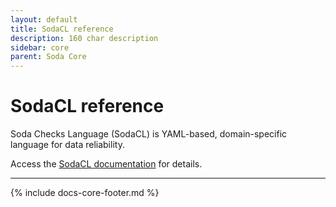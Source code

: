 ```yaml
---
layout: default
title: SodaCL reference
description: 160 char description
sidebar: core
parent: Soda Core
---
```


# SodaCL reference

Soda Checks Language (SodaCL) is YAML-based, domain-specific language for data reliability.

Access the <a href="/soda-cl/soda-cl-overview.html" target="_blank">SodaCL documentation</a> for details.




---
{% include docs-core-footer.md %}